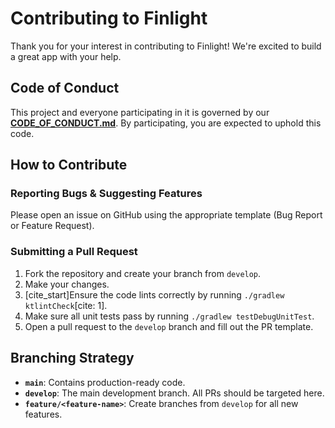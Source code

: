 # Contributing to Finlight

Thank you for your interest in contributing to Finlight! We're excited to build a great app with your help.

## Code of Conduct

This project and everyone participating in it is governed by our **[CODE_OF_CONDUCT.md](CODE_OF_CONDUCT.md)**. By participating, you are expected to uphold this code.

## How to Contribute

### Reporting Bugs & Suggesting Features
Please open an issue on GitHub using the appropriate template (Bug Report or Feature Request).

### Submitting a Pull Request
1.  Fork the repository and create your branch from `develop`.
2.  Make your changes.
3.  [cite_start]Ensure the code lints correctly by running `./gradlew ktlintCheck`[cite: 1].
4.  Make sure all unit tests pass by running `./gradlew testDebugUnitTest`.
5.  Open a pull request to the `develop` branch and fill out the PR template.

## Branching Strategy

- **`main`**: Contains production-ready code.
- **`develop`**: The main development branch. All PRs should be targeted here.
- **`feature/<feature-name>`**: Create branches from `develop` for all new features.